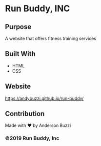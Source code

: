 # Run Buddy, INC

## Purpose
A website that offers fitness training services

## Built With
* HTML
* CSS

## Website
https://andybuzzi.github.io/run-buddy/

## Contribution 
Made with ❤️ by Anderson Buzzi

### ©️2019 Run Buddy, Inc
